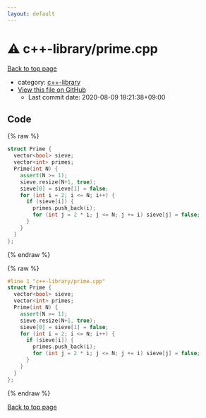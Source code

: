 ```yaml
---
layout: default
---
```


<!-- mathjax config similar to math.stackexchange -->
<script type="text/javascript" async
  src="https://cdnjs.cloudflare.com/ajax/libs/mathjax/2.7.5/MathJax.js?config=TeX-MML-AM_CHTML">
</script>
<script type="text/x-mathjax-config">
  MathJax.Hub.Config({
    TeX: { equationNumbers: { autoNumber: "AMS" }},
    tex2jax: {
      inlineMath: [ ['$','$'] ],
      processEscapes: true
    },
    "HTML-CSS": { matchFontHeight: false },
    displayAlign: "left",
    displayIndent: "2em"
  });
</script>

<script type="text/javascript" src="https://cdnjs.cloudflare.com/ajax/libs/jquery/3.4.1/jquery.min.js"></script>
<script src="https://cdn.jsdelivr.net/npm/jquery-balloon-js@1.1.2/jquery.balloon.min.js" integrity="sha256-ZEYs9VrgAeNuPvs15E39OsyOJaIkXEEt10fzxJ20+2I=" crossorigin="anonymous"></script>
<script type="text/javascript" src="../../assets/js/copy-button.js"></script>
<link rel="stylesheet" href="../../assets/css/copy-button.css" />


# :warning: c++-library/prime.cpp

<a href="../../index.html">Back to top page</a>

* category: <a href="../../index.html#97d0d85922e0aae2441e69f2870930aa">c++-library</a>
* <a href="{{ site.github.repository_url }}/blob/master/c++-library/prime.cpp">View this file on GitHub</a>
    - Last commit date: 2020-08-09 18:21:38+09:00




## Code

<a id="unbundled"></a>
{% raw %}
```cpp
struct Prime {
  vector<bool> sieve;
  vector<int> primes;
  Prime(int N) {
    assert(N >= 1);
    sieve.resize(N+1, true);
    sieve[0] = sieve[1] = false;
    for (int i = 2; i <= N; i++) {
      if (sieve[i]) {
        primes.push_back(i);
        for (int j = 2 * i; j <= N; j += i) sieve[j] = false;
      }
    }
  }
};

```
{% endraw %}

<a id="bundled"></a>
{% raw %}
```cpp
#line 1 "c++-library/prime.cpp"
struct Prime {
  vector<bool> sieve;
  vector<int> primes;
  Prime(int N) {
    assert(N >= 1);
    sieve.resize(N+1, true);
    sieve[0] = sieve[1] = false;
    for (int i = 2; i <= N; i++) {
      if (sieve[i]) {
        primes.push_back(i);
        for (int j = 2 * i; j <= N; j += i) sieve[j] = false;
      }
    }
  }
};

```
{% endraw %}

<a href="../../index.html">Back to top page</a>

